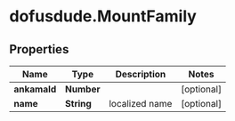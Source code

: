 # dofusdude.MountFamily

## Properties

Name | Type | Description | Notes
------------ | ------------- | ------------- | -------------
**ankamaId** | **Number** |  | [optional] 
**name** | **String** | localized name | [optional] 


